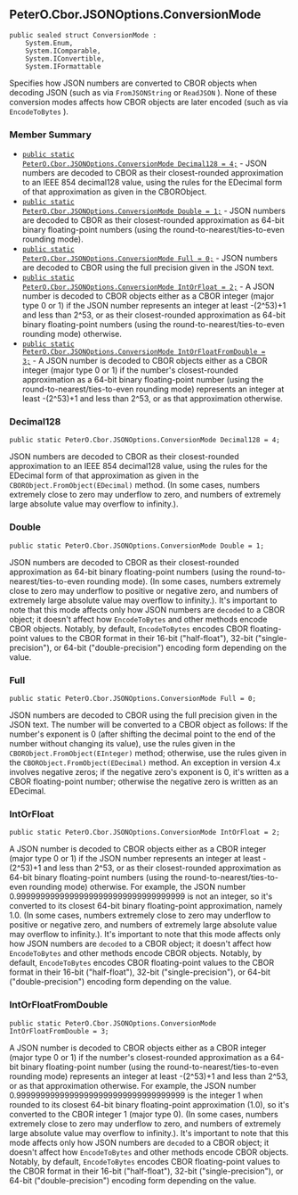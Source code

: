 ## PeterO.Cbor.JSONOptions.ConversionMode

    public sealed struct ConversionMode :
        System.Enum,
        System.IComparable,
        System.IConvertible,
        System.IFormattable

Specifies how JSON numbers are converted to CBOR objects when decoding JSON (such as via  `FromJSONString`  or  `ReadJSON`  ). None of these conversion modes affects how CBOR objects are later encoded (such as via  `EncodeToBytes`  ).

### Member Summary
* <code>[public static PeterO.Cbor.JSONOptions.ConversionMode Decimal128 = 4;](#Decimal128)</code> - JSON numbers are decoded to CBOR as their closest-rounded approximation to an IEEE 854 decimal128 value, using the rules for the EDecimal form of that approximation as given in the CBORObject.
* <code>[public static PeterO.Cbor.JSONOptions.ConversionMode Double = 1;](#Double)</code> - JSON numbers are decoded to CBOR as their closest-rounded approximation as 64-bit binary floating-point numbers (using the round-to-nearest/ties-to-even rounding mode).
* <code>[public static PeterO.Cbor.JSONOptions.ConversionMode Full = 0;](#Full)</code> - JSON numbers are decoded to CBOR using the full precision given in the JSON text.
* <code>[public static PeterO.Cbor.JSONOptions.ConversionMode IntOrFloat = 2;](#IntOrFloat)</code> - A JSON number is decoded to CBOR objects either as a CBOR integer (major type 0 or 1) if the JSON number represents an integer at least -(2^53)+1 and less than 2^53, or as their closest-rounded approximation as 64-bit binary floating-point numbers (using the round-to-nearest/ties-to-even rounding mode) otherwise.
* <code>[public static PeterO.Cbor.JSONOptions.ConversionMode IntOrFloatFromDouble = 3;](#IntOrFloatFromDouble)</code> - A JSON number is decoded to CBOR objects either as a CBOR integer (major type 0 or 1) if the number's closest-rounded approximation as a 64-bit binary floating-point number (using the round-to-nearest/ties-to-even rounding mode) represents an integer at least -(2^53)+1 and less than 2^53, or as that approximation otherwise.

<a id="Decimal128"></a>
### Decimal128

    public static PeterO.Cbor.JSONOptions.ConversionMode Decimal128 = 4;

JSON numbers are decoded to CBOR as their closest-rounded approximation to an IEEE 854 decimal128 value, using the rules for the EDecimal form of that approximation as given in the  `CBORObject.FromObject(EDecimal)`  method. (In some cases, numbers extremely close to zero may underflow to zero, and numbers of extremely large absolute value may overflow to infinity.).

<a id="Double"></a>
### Double

    public static PeterO.Cbor.JSONOptions.ConversionMode Double = 1;

JSON numbers are decoded to CBOR as their closest-rounded approximation as 64-bit binary floating-point numbers (using the round-to-nearest/ties-to-even rounding mode). (In some cases, numbers extremely close to zero may underflow to positive or negative zero, and numbers of extremely large absolute value may overflow to infinity.). It's important to note that this mode affects only how JSON numbers are  `decoded`  to a CBOR object; it doesn't affect how  `EncodeToBytes`  and other methods encode CBOR objects. Notably, by default,  `EncodeToBytes`  encodes CBOR floating-point values to the CBOR format in their 16-bit ("half-float"), 32-bit ("single-precision"), or 64-bit ("double-precision") encoding form depending on the value.

<a id="Full"></a>
### Full

    public static PeterO.Cbor.JSONOptions.ConversionMode Full = 0;

JSON numbers are decoded to CBOR using the full precision given in the JSON text. The number will be converted to a CBOR object as follows: If the number's exponent is 0 (after shifting the decimal point to the end of the number without changing its value), use the rules given in the  `CBORObject.FromObject(EInteger)`  method; otherwise, use the rules given in the  `CBORObject.FromObject(EDecimal)`  method. An exception in version 4.x involves negative zeros; if the negative zero's exponent is 0, it's written as a CBOR floating-point number; otherwise the negative zero is written as an EDecimal.

<a id="IntOrFloat"></a>
### IntOrFloat

    public static PeterO.Cbor.JSONOptions.ConversionMode IntOrFloat = 2;

A JSON number is decoded to CBOR objects either as a CBOR integer (major type 0 or 1) if the JSON number represents an integer at least -(2^53)+1 and less than 2^53, or as their closest-rounded approximation as 64-bit binary floating-point numbers (using the round-to-nearest/ties-to-even rounding mode) otherwise. For example, the JSON number 0.99999999999999999999999999999999999 is not an integer, so it's converted to its closest 64-bit binary floating-point approximation, namely 1.0. (In some cases, numbers extremely close to zero may underflow to positive or negative zero, and numbers of extremely large absolute value may overflow to infinity.). It's important to note that this mode affects only how JSON numbers are  `decoded`  to a CBOR object; it doesn't affect how  `EncodeToBytes`  and other methods encode CBOR objects. Notably, by default,  `EncodeToBytes`  encodes CBOR floating-point values to the CBOR format in their 16-bit ("half-float"), 32-bit ("single-precision"), or 64-bit ("double-precision") encoding form depending on the value.

<a id="IntOrFloatFromDouble"></a>
### IntOrFloatFromDouble

    public static PeterO.Cbor.JSONOptions.ConversionMode IntOrFloatFromDouble = 3;

A JSON number is decoded to CBOR objects either as a CBOR integer (major type 0 or 1) if the number's closest-rounded approximation as a 64-bit binary floating-point number (using the round-to-nearest/ties-to-even rounding mode) represents an integer at least -(2^53)+1 and less than 2^53, or as that approximation otherwise. For example, the JSON number 0.99999999999999999999999999999999999 is the integer 1 when rounded to its closest 64-bit binary floating-point approximation (1.0), so it's converted to the CBOR integer 1 (major type 0). (In some cases, numbers extremely close to zero may underflow to zero, and numbers of extremely large absolute value may overflow to infinity.). It's important to note that this mode affects only how JSON numbers are  `decoded`  to a CBOR object; it doesn't affect how  `EncodeToBytes`  and other methods encode CBOR objects. Notably, by default,  `EncodeToBytes`  encodes CBOR floating-point values to the CBOR format in their 16-bit ("half-float"), 32-bit ("single-precision"), or 64-bit ("double-precision") encoding form depending on the value.
